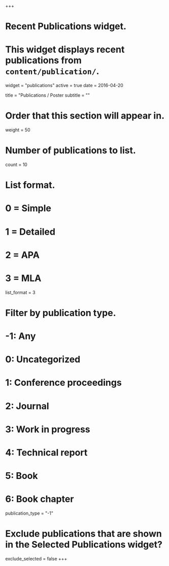 +++
# Recent Publications widget.
# This widget displays recent publications from `content/publication/`.
widget = "publications"
active = true
date = 2016-04-20

title = "Publications / Poster
subtitle = ""

# Order that this section will appear in.
weight = 50

# Number of publications to list.
count = 10

# List format.
#   0 = Simple
#   1 = Detailed
#   2 = APA
#   3 = MLA
list_format = 3

# Filter by publication type.
# -1: Any
#  0: Uncategorized
#  1: Conference proceedings
#  2: Journal
#  3: Work in progress
#  4: Technical report
#  5: Book
#  6: Book chapter
publication_type = "-1"

# Exclude publications that are shown in the Selected Publications widget?
exclude_selected = false
+++

